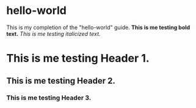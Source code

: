 # hello-world
This is my completion of the "hello-world" guide.
**This is me testing bold text.**
*This is me testing italicized text.*
# This is me testing Header 1.
## This is me testing Header 2.
### This is me testing Header 3.
